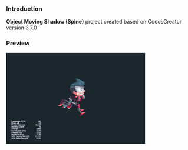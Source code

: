 ### Introduction
**Object Moving Shadow (Spine)** project created based on CocosCreator version 3.7.0

### Preview
![image](../../../gif/202201/2022012052.gif)